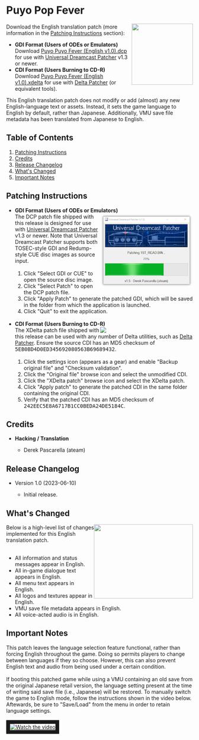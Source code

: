 <h1>Puyo Pop Fever</h1>
<img width="165" height="165" align="right" src="https://github.com/DerekPascarella/PuyoPuyoFever-EnglishPatchDreamcast/blob/main/cover.jpg?raw=true">Download the English translation patch (more information in the <a href="#patching-instructions">Patching Instructions</a> section):
<ul>
 <li><b>GDI Format (Users of ODEs or Emulators)</b><br>Download <a href="https://github.com/DerekPascarella/PuyoPuyoFever-EnglishPatchDreamcast/releases/download/1.0/Puyo.Puyo.Fever.English.v1.0.dcp">Puyo Puyo Fever (English v1.0).dcp</a> for use with <a href="https://github.com/DerekPascarella/UniversalDreamcastPatcher">Universal Dreamcast Patcher</a> v1.3 or newer.</li>
 <li><b>CDI Format (Users Burning to CD-R)</b><br>Download <a href="https://github.com/DerekPascarella/PuyoPuyoFever-EnglishPatchDreamcast/releases/download/1.0/Puyo.Puyo.Fever.English.v1.0.xdelta">Puyo Puyo Fever (English v1.0).xdelta</a> for use with <a href="https://www.romhacking.net/utilities/704/">Delta Patcher</a> (or equivalent tools).</li>
</ul>
This English translation patch does not modify or add (almost) any new English-language text or assets.  Instead, it sets the game language to English by default, rather than Japanese.  Additionally, VMU save file metadata has been translated from Japanese to English.

<h2>Table of Contents</h2>

1. [Patching Instructions](#patching-instructions)
2. [Credits](#credits)
3. [Release Changelog](#release-changelog)
4. [What's Changed](#whats-changed)
5. [Important Notes](#important-notes)

<h2>Patching Instructions</h2>
<ul>
 <li><b>GDI Format (Users of ODEs or Emulators)</b><br><img align="right" width="250" src="https://github.com/DerekPascarella/UniversalDreamcastPatcher/blob/main/screenshots/screenshot.png?raw=true">The DCP patch file shipped with this release is designed for use with <a href="https://github.com/DerekPascarella/UniversalDreamcastPatcher">Universal Dreamcast Patcher</a> v1.3 or newer.  Note that Universal Dreamcast Patcher supports both TOSEC-style GDI and Redump-style CUE disc images as source input.<br><br><ol type="1"><li>Click "Select GDI or CUE" to open the source disc image.</li><li>Click "Select Patch" to open the DCP patch file.</li><li>Click "Apply Patch" to generate the patched GDI, which will be saved in the folder from which the application is launched.</li><li>Click "Quit" to exit the application.</li></ol></li>
 <br>
 <li><b>CDI Format (Users Burning to CD-R)</b><br><img align="right" width="250" src="https://i.imgur.com/r4b04e7.png">The XDelta patch file shipped with this release can be used with any number of Delta utilities, such as <a href="https://www.romhacking.net/utilities/704/">Delta Patcher</a>. Ensure the source CDI has an MD5 checksum of <tt>5EB0BD4D0ED345692080563B69689432</tt>.<br><br><ol type="1"><li>Click the settings icon (appears as a gear) and enable "Backup original file" and "Checksum validation".</li><li>Click the "Original file" browse icon and select the unmodified CDI.</li><li>Click the "XDelta patch" browse icon and select the XDelta patch.</li><li>Click "Apply patch" to generate the patched CDI in the same folder containing the original CDI.</li><li>Verify that the patched CDI has an MD5 checksum of <tt>242EEC5E8A6717B1CC0BEDA24DE5184C</tt>.</ol></li>
</ul>

<h2>Credits</h2>
<ul>
 <li><b>Hacking / Translation</b></li>
  <ul>
   <li>Derek Pascarella (ateam)</li>
  </ul>
</ul>

<h2>Release Changelog</h2>
<ul>
 <li>Version 1.0 (2023-06-10)</li>
 <ul>
  <li>Initial release.</li>
 </ul>
</ul>

<h2>What's Changed</h2>
<img align="right" width="267" height="200" src="https://github.com/DerekPascarella/PuyoPuyoFever-EnglishPatchDreamcast/blob/main/in_game_small.png?raw=true">Below is a high-level list of changes implemented for this English translation patch.
<br><br>
<ul>
 <li>All information and status messages appear in English.</li>
 <li>All in-game dialogue text appears in English.</li>
 <li>All menu text appears in English.</li>
 <li>All logos and textures appear in English.</li>
 <li>VMU save file metadata appears in English.</li>
 <li>All voice-acted audio is in English.</li>
</ul>

<h2>Important Notes</h2>
This patch leaves the language selection feature functional, rather than forcing English throughout the game.  Doing so permits players to change between languages if they so choose.  However, this can also prevent English text and audio from being used under a certain condition.
<br><br>
If booting this patched game while using a VMU containing an old save from the original Japanese retail version, the language setting present at the time of writing said save file (i.e., Japanese) will be restored.  To manually switch the game to English mode, follow the instructions shown in the video below.  Aftewards, be sure to "Save/Load" from the menu in order to retain language settings.
<br><br>
<a href="http://www.youtube.com/watch?feature=player_embedded&v=nC6fn-emt3s" target="_blank"><img src="http://img.youtube.com/vi/nC6fn-emt3s/mqdefault.jpg" alt="Watch the video" width="320" height="180" border="10" /></a>
